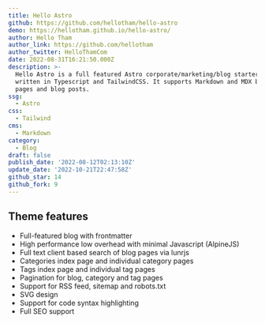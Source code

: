 ```yaml
---
title: Hello Astro
github: https://github.com/hellotham/hello-astro
demo: https://hellotham.github.io/hello-astro/
author: Hello Tham
author_link: https://github.com/hellotham
author_twitter: HelloThamCom
date: 2022-08-31T16:21:50.000Z
description: >-
  Hello Astro is a full featured Astro corporate/marketing/blog starter theme
  written in Typescript and TailwindCSS. It supports Markdown and MDX based
  pages and blog posts.
ssg:
  - Astro
css:
  - Tailwind
cms:
  - Markdown
category:
  - Blog
draft: false
publish_date: '2022-08-12T02:13:10Z'
update_date: '2022-10-21T22:47:58Z'
github_star: 14
github_fork: 9
---
```


## Theme features

- Full-featured blog with frontmatter
- High performance low overhead with minimal Javascript (AlpineJS)
- Full text client based search of blog pages via lunrjs 
- Categories index page and individual category pages
- Tags index page and individual tag pages
- Pagination for blog, category and tag pages
- Support for RSS feed, sitemap and robots.txt
- SVG design
- Support for code syntax highlighting
- Full SEO support
